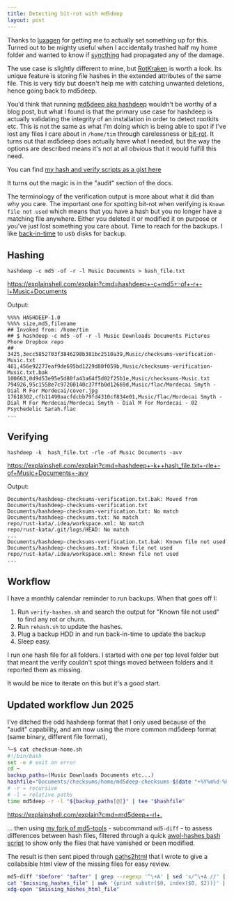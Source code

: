 ```yaml
---
title: Detecting bit-rot with md5deep
layout: post
---
```


Thanks to [luxagen](http://luxagen.com/) for getting me to actually set something up for this. Turned out to be mighty useful when I accidentally trashed half my home folder and wanted to know if [syncthing](https://syncthing.net/) had propagated any of the damage.

The use case is slightly different to mine, but [RotKraken](https://github.com/luxagen/RotKraken) is worth a look. Its unique feature is storing file hashes in the extended attributes of the same file. This is very tidy but doesn't help me with catching unwanted deletions, hence going back to md5deep.

You'd think that running [md5deep aka hashdeep](https://github.com/jessek/hashdeep) wouldn't be worthy of a blog post, but what I found is that the primary use case for hashdeep is actually validating the integrity of an installation in order to detect rootkits etc. This is not the same as what I'm doing which is being able to spot if I've lost any files I care about in `/home/tim` through carelessness or [bit-rot](https://en.wikipedia.org/wiki/Data_degradation). It turns out that md5deep does actually have what I needed, but the way the options are described means it's not at all obvious that it would fulfill this need.

You can find [my hash and verify scripts as a gist here](https://gist.github.com/timabell/f70f34f8933b2abaf42789f8afdbd7d5)

It turns out the magic is in the "audit" section of the docs.

The terminology of the verification output is more about what it did than why you care. The important one for spotting bit-rot when verifying is `Known file not used` which means that you have a hash but you no longer have a matching file anywhere. Either you deleted it or modified it on purpose or you've just lost something you care about. Time to reach for the backups. I like [back-in-time](https://backintime.readthedocs.io/) to usb disks for backup.

## Hashing


```
hashdeep -c md5 -of -r -l Music Documents > hash_file.txt
```

<https://explainshell.com/explain?cmd=hashdeep+-c+md5+-of+-r+-l+Music+Documents>

Output:

```
%%%% HASHDEEP-1.0
%%%% size,md5,filename
## Invoked from: /home/tim
## $ hashdeep -c md5 -of -r -l Music Downloads Documents Pictures Phone Dropbox repo
## 
3425,3ecc5852703f3846298b381bc2510a39,Music/checksums-verification-Music.txt
461,456e92277eaf9de695bd1229d80f059b,Music/checksums-verification-Music.txt.bak
100663,0d9d53e95e5d80fa43a64f5d02f25b1e,Music/checksums-Music.txt
794926,95c1558e7c97200140c37ffb0d12669d,Music/flac/Mordecai Smyth - Dial M For Mordecai/cover.jpg
17618302,cfb11490aacfdcbb79fd4310cf834e01,Music/flac/Mordecai Smyth - Dial M For Mordecai/Mordecai Smyth - Dial M For Mordecai - 02 Psychedelic Sarah.flac
...
```

## Verifying

```
hashdeep -k  hash_file.txt -rle -of Music Documents -avv
```

<https://explainshell.com/explain?cmd=hashdeep+-k++hash_file.txt+-rle+-of+Music+Documents+-avv>

Output:
```
Documents/hashdeep-checksums-verification.txt.bak: Moved from Documents/hashdeep-checksums-verification.txt
Documents/hashdeep-checksums-verification.txt: No match
Documents/hashdeep-checksums.txt: No match
repo/rust-kata/.idea/workspace.xml: No match
repo/rust-kata/.git/logs/HEAD: No match
...
Documents/hashdeep-checksums-verification.txt.bak: Known file not used
Documents/hashdeep-checksums.txt: Known file not used
repo/rust-kata/.idea/workspace.xml: Known file not used
...
```

## Workflow

I have a monthly calendar reminder to run backups. When that goes off I:

1. Run `verify-hashes.sh` and search the output for "Known file not used" to find any rot or churn.
1. Run `rehash.sh` to update the hashes.
1. Plug a backup HDD in and run back-in-time to update the backup
1. Sleep easy.

I run one hash file for all folders. I started with one per top level folder but that meant the verify couldn't spot things moved between folders and it reported them as missing.

It would be nice to iterate on this but it's a good start.

## Updated workflow Jun 2025

I've ditched the odd hashdeep format that I only used because of the "audit" capability, and am now using the more common md5deep format (same binary, different file format),

```sh
╰─$ cat checksum-home.sh 
#!/bin/bash
set -e # exit on error
cd ~
backup_paths=(Music Downloads Documents etc...)
hashfile="Documents/checksums/home/md5deep-checksums-$(date "+%Y%m%d-%H%M%S").md5"
# -r = recursive
# -l = relative paths
time md5deep -r -l "${backup_paths[@]}" | tee "$hashfile"
```
<https://explainshell.com/explain?cmd=md5deep+-rl+.>

... then using [my fork of md5-tools](https://github.com/timabell/md5-tools) - subcommand `md5-diff` - to assess differences between hash files, filtered through a quick [awol-hashes bash script](https://gist.github.com/timabell/f7f776c7f0792ea13ef44798082b9935) to show only the files that have vanished or been modified.

The result is then sent piped through [paths2html](https://github.com/rustworkshop/paths2html) that I wrote to give a collabsible html view of the missing files for easy review.

```sh
md5-diff "$before" "$after" | grep --regexp '^\+A' | sed 's/^\+A //' | tee "$missing_hashes_file"
cat "$missing_hashes_file" | awk '{print substr($0, index($0, $2))}' | paths2html > "$missing_hashes_html_file"
xdg-open "$missing_hashes_html_file"
```
